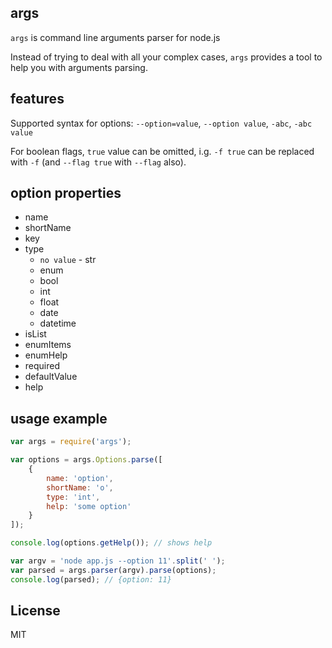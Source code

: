 ## args

`args` is command line arguments parser for node.js

Instead of trying to deal with all your complex cases, `args` provides a tool to help you with arguments parsing.

## features

Supported syntax for options: `--option=value`, `--option value`, `-abc`, `-abc value`

For boolean flags, `true` value can be omitted, i.g. `-f true` can be replaced with `-f` (and `--flag true` with `--flag` also).

## option properties

* name
* shortName
* key
* type
	* `no value` - str
	* enum
	* bool
	* int
	* float
	* date
	* datetime
* isList
* enumItems
* enumHelp
* required
* defaultValue
* help

## usage example

```js
var args = require('args');

var options = args.Options.parse([
	{
		name: 'option',
		shortName: 'o',
		type: 'int',
		help: 'some option'
	}
]);

console.log(options.getHelp()); // shows help

var argv = 'node app.js --option 11'.split(' ');
var parsed = args.parser(argv).parse(options);
console.log(parsed); // {option: 11}
```

## License

MIT
